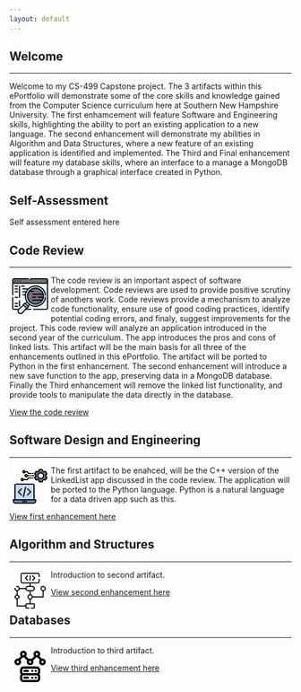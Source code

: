 ```yaml
---
layout: default
---
```


## Welcome
---

Welcome to my CS-499 Capstone project.  The 3 artifacts within this ePortfolio will demonstrate some of the core skills and knowledge gained from the Computer Science curriculum here at Southern New Hampshire University.  The first enhamcement will feature Software and Engineering skills, highlighting the ability to port an existing application to a new language.  The second enhancement will demonstrate my abilities in Algorithm and Data Structures, where a new feature of an existing application is identified and implemented.  The Third and Final enhancement will feature my database skills, where an interface to a manage a MongoDB database through a graphical interface created in Python.

## Self-Assessment

Self assessment entered here

## Code Review
---

<img src="./pics/code-review.png" style = "float: left; margin: 5px;" alt="Code Review"> The code review is an important aspect of software development.  Code reviews are used to provide positive scrutiny of anothers work.  Code reviews provide a mechanism to analyze code functionality, ensure use of good coding practices, identify potential coding errors, and finaly, suggest improvements for the project.  This code review will analyze an application introduced in the second year of the curriculum.  The app introduces the pros and cons of linked lists.  This artifact will be the main basis for all three of the enhancements outlined in this ePortfolio.  The artifact will be ported to Python in the first enhancement.  The second enhancement will introduce a new save function to the app, preserving data in a MongoDB database.  Finally the Third enhancement will remove the linked list functionality, and provide tools to manipulate the data directly in the database.

[View the code review](./codeReview/codeReview.html)


## Software Design and Engineering
---

<img src="./pics/software-engineering.png" style = "float: left; margin: 5px;" alt="Software Engineering">The first artifact to be enahced, will be the C++ version of the LinkedList app discussed in the code review.  The application will be ported to the Python language.  Python is a natural language for a data driven app such as this.  

[View first enhancement here](./enhancement1/enhancement1.html)

## Algorithm and Structures
---

<img src="./pics/algorithm.png" style = "float: left; margin: 5px;" alt="Algorithm and Data Structures"> Introduction to second artifact.

[View second enhancement here](./enhancement2/enhancement2.html)

## Databases
---

<img src="./pics/non-relational.png" style = "float: left; margin: 5px;" alt="Databases">Introduction to third artifact.

[View third enhancement here](./enhancement3/enhancement3.html)
